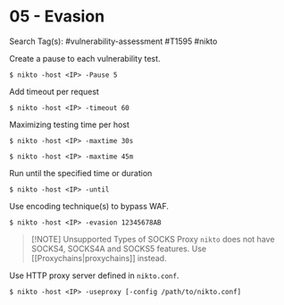 # 05 - Evasion

Search Tag(s): #vulnerability-assessment #T1595 #nikto

Create a pause to each vulnerability test.

```
$ nikto -host <IP> -Pause 5
```

Add timeout per request

```
$ nikto -host <IP> -timeout 60
```

Maximizing testing time per host

```
$ nikto -host <IP> -maxtime 30s

$ nikto -host <IP> -maxtime 45m
```

Run until the specified time or duration

```
$ nikto -host <IP> -until
```

Use encoding technique(s) to bypass WAF.

```
$ nikto -host <IP> -evasion 12345678AB
```

> [!NOTE] Unsupported Types of SOCKS Proxy
> `nikto` does not have SOCKS4, SOCKS4A and SOCKS5 features. Use [[Proxychains|proxychains]] instead.

Use HTTP proxy server defined in `nikto.conf`.

```
$ nikto -host <IP> -useproxy [-config /path/to/nikto.conf]
```